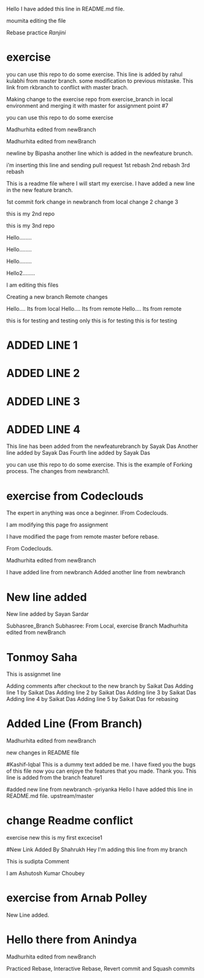 




Hello I have added this line in README.md file.


moumita editing the file

Rebase practice *Ranjini*

# exercise
you can use this repo to do some exercise.
This line is added by rahul kulabhi from master branch.
some modification to previous mistaske.
This link from rkbranch to conflict with master brach.

Making change to the exercise repo from exercise_branch in local environment and merging it with master for assignment point #7

you can use this repo to do some exercise


Madhurhita edited from newBranch





Madhurhita edited from newBranch





newline by Bipasha
another line which is added in the newfeature brunch.

i'm inserting this line and sending pull request
1st rebash
2nd rebash
3rd rebash

This is a readme file where I will start my exercise.
I have added a new line in the new feature branch.




1st commit fork
change in newbranch from local
change 2
change 3

this is my 2nd repo


this is my 3nd repo


Hello........


Hello........

Hello........



Hello2........

I am editing this files


Creating a new branch
Remote changes

Hello.... Its from local
Hello.... Its from remote
Hello.... Its from remote

this is for testing and testing only
this is for testing 
this is for testing 
# ADDED LINE 1
# ADDED LINE 2
# ADDED LINE 3
# ADDED LINE 4

This line has been added from the newfeaturebranch by Sayak Das
Another line added by Sayak Das
Fourth line added by Sayak Das

you can use this repo to do some exercise. This is the example of Forking process.
The changes from newbranch1.

# exercise from Codeclouds
The expert in anything was once a beginner.
IFrom Codeclouds.

I am modifying this page fro assignment 


I have modified the page from remote master before rebase.





From Codeclouds.

Madhurhita edited from newBranch



I have added line from newbranch
Added another line from newbranch
# New line added
New line added by Sayan Sardar

Subhasree_Branch
Subhasree: From Local, exercise Branch
Madhurhita edited from newBranch

# Tonmoy Saha
This is assignmet line


Adding comments after checkout to the new branch by Saikat Das
Adding line 1 by Saikat Das
Adding line 2 by Saikat Das
Adding line 3 by Saikat Das
Adding line 4 by Saikat Das
Adding line 5 by Saikat Das for rebasing

# Added Line (From Branch)

Madhurhita edited from newBranch

new changes in README file

#Kashif-Iqbal
This is a dummy text added be me. I have fixed you the bugs of this file now you can enjoye the features that you made. Thank you. 
This line is added from the branch feature1

#added new line from newbranch -priyanka
Hello I have added this line in README.md file.
 upstream/master

# change Readme conflict
exercise new
this is my first excecise1


#New Link Added By Shahrukh
Hey I'm adding this line from my branch


This is sudipta Comment



I am Ashutosh Kumar Choubey

# exercise from Arnab Polley
New Line added.
# Hello there from Anindya
Madhurhita edited from newBranch


Practiced Rebase, Interactive Rebase, Revert commit and Squash commits
